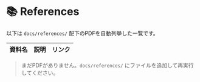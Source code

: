 # 📚 References

以下は `docs/references/` 配下のPDFを自動列挙した一覧です。

| 資料名 | 説明 | リンク |
|---|---|---|

> まだPDFがありません。`docs/references/` にファイルを追加して再実行してください。